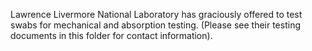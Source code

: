 

Lawrence Livermore National Laboratory has graciously offered to test swabs for mechanical and absorption testing.
(Please see their testing documents in this folder for contact information).
